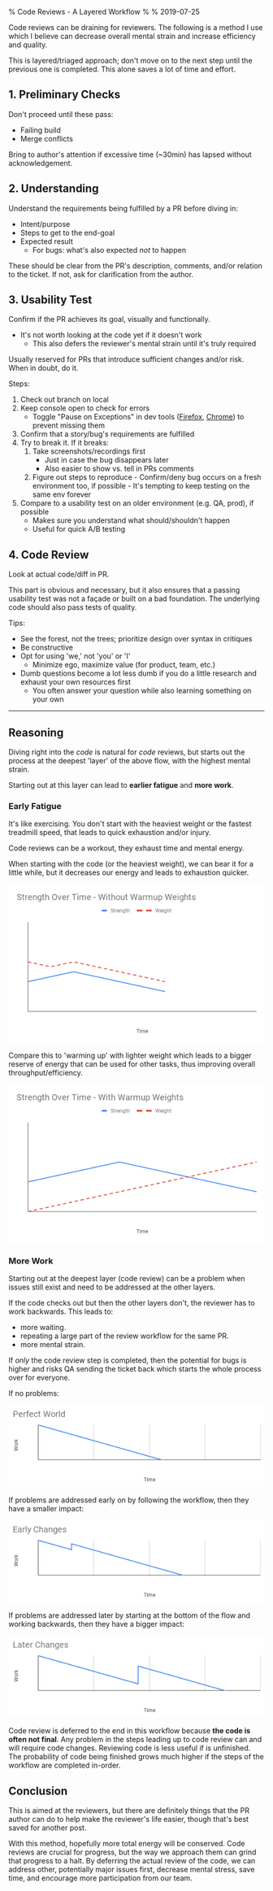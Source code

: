 % Code Reviews - A Layered Workflow
% 
% 2019-07-25

Code reviews can be draining for reviewers. The following is a method I use which I believe can decrease overall mental strain and increase efficiency and quality. 

This is layered/triaged approach; don't move on to the next step until the previous one is completed. This alone saves a lot of time and effort.


## 1. Preliminary Checks

Don't proceed until these pass:

- Failing build
- Merge conflicts

Bring to author's attention if excessive time (~30min) has lapsed without acknowledgement.

## 2. Understanding

Understand the requirements being fulfilled by a PR before diving in:

- Intent/purpose
- Steps to get to the end-goal
- Expected result
    - For bugs: what's also expected *not* to happen

These should be clear from the PR's description, comments, and/or relation to the ticket. If not, ask for clarification from the author.

## 3. Usability Test

Confirm if the PR achieves its goal, visually and functionally.

- It's not worth looking at the code yet if it doesn't work
    - This also defers the reviewer's mental strain until it's truly required

Usually reserved for PRs that introduce sufficient changes and/or risk. When in doubt, do it.

Steps:

1. Check out branch on local
1. Keep console open to check for errors
    - Toggle "Pause on Exceptions" in dev tools ([Firefox](/assets/images/code-review/firefox-pause.png), [Chrome](/assets/images/code-review/chrome-pause.png)) to prevent missing them
1. Confirm that a story/bug's requirements are fulfilled
1. Try to break it. If it breaks:
    1. Take screenshots/recordings first
	    - Just in case the bug disappears later
		- Also easier to show vs. tell in PRs comments
    1. Figure out steps to reproduce
           - Confirm/deny bug occurs on a fresh environment too, if possible
               - It's tempting to keep testing on the same env forever
1. Compare to a usability test on an older environment (e.g. QA, prod), if possible
	- Makes sure you understand what should/shouldn't happen
	- Useful for quick A/B testing

## 4. Code Review

Look at actual code/diff in PR.

This part is obvious and necessary, but it also ensures that a passing usability test was not a façade or built on a bad foundation. The underlying code should also pass tests of quality.


Tips:

- See the forest, not the trees; prioritize design over syntax in critiques
- Be constructive
- Opt for using 'we,' not 'you' or 'I'
	- Minimize ego, maximize value (for product, team, etc.)
- Dumb questions become a lot less dumb if you do a little research and exhaust your own resources first
	- You often answer your question while also learning something on your own

---

## Reasoning

Diving right into the *code* is natural for *code* reviews, but starts out the process at the deepest 'layer' of the above flow, with the highest mental strain.

Starting out at this layer can lead to **earlier fatigue** and **more work**.

### Early Fatigue

It's like exercising. You don't start with the heaviest weight or the fastest treadmill speed, that leads to quick exhaustion and/or injury.

Code reviews can be a workout, they exhaust time and mental energy.

When starting with the code (or the heaviest weight), we can bear it for a little while, but it decreases our energy and leads to exhaustion quicker.

![](/assets/images/code-review/Strength_Over_Time_-_Without_Warmup_Weights.png)

Compare this to 'warming up' with lighter weight which leads to a bigger reserve of energy that can be used for other tasks, thus improving overall throughput/efficiency.

![](/assets/images/code-review/Strength_Over_Time_-_With_Warmup_Weights.png)

### More Work

Starting out at the deepest layer (code review) can be a problem when issues still exist and need to be addressed at the other layers.

If the code checks out but then the other layers don't, the reviewer has to work backwards. This leads to:

- more waiting.
- repeating a large part of the review workflow for the same PR.
- more mental strain.

If *only* the code review step is completed, then the potential for bugs is higher and risks QA sending the ticket back which starts the whole process over for everyone.

If no problems:

![](/assets/images/code-review/Changes_-_Perfect_World.png)

If problems are addressed early on by following the workflow, then they have a smaller impact:

![](/assets/images/code-review/Changes_-_Early_Changes.png)

If problems are addressed later by starting at the bottom of the flow and working backwards, then they have a bigger impact:

![](/assets/images/code-review/Changes_-_Later_Changes.png)

Code review is deferred to the end in this workflow because **the code is often not final**. Any problem in the steps leading up to code review can and will require code changes. Reviewing code is less useful if is unfinished. The probability of code being finished grows much higher if the steps of the workflow are completed in-order.

## Conclusion

This is aimed at the reviewers, but there are definitely things that the PR author can do to help make the reviewer's life easier, though that's best saved for another post.

With this method, hopefully more total energy will be conserved. Code reviews are crucial for progress, but the way we approach them can grind that progress to a halt. By deferring the actual review of the code, we can address other, potentially major issues first, decrease mental stress, save time, and encourage more participation from our team.